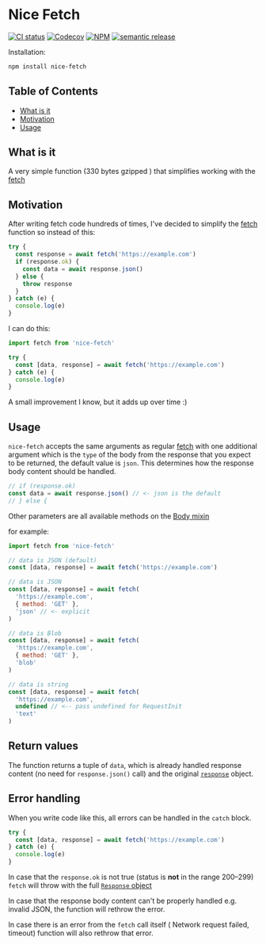 # Nice Fetch

[![CI status](https://github.com/ivandotv/nice-fetch/workflows/Unit%20tests/badge.svg)](https://github.com/ivandotv/nice-fetch/actions?query=workflow%3A%22Unit+tests%22)
[![Codecov](https://img.shields.io/codecov/c/github/ivandotv/nice-fetch)](https://codecov.io/gh/ivandotv/nice-fetch)
[![NPM](https://img.shields.io/npm/l/nice-fetch)](https://www.npmjs.com/package/nice-fetch)
[![semantic release](https://img.shields.io/badge/%20%20%F0%9F%93%A6%F0%9F%9A%80-semantic--release-e10079.svg)](https://github.com/semantic-release/semantic-release)

Installation:

```sh
npm install nice-fetch
```

## Table of Contents

- [What is it](#what-is-it)
- [Motivation](#motivation)
- [Usage](#usage)

## What is it

A very simple function (330 bytes gzipped ) that simplifies working with the [fetch](https://developer.mozilla.org/en-US/docs/Web/API/Fetch_API)

## Motivation

After writing fetch code hundreds of times, I've decided to simplify the [fetch](https://developer.mozilla.org/en-US/docs/Web/API/Fetch_API) function so instead of this:

```js
try {
  const response = await fetch('https://example.com')
  if (response.ok) {
    const data = await response.json()
  } else {
    throw response
  }
} catch (e) {
  console.log(e)
}
```

I can do this:

```js
import fetch from 'nice-fetch'

try {
  const [data, response] = await fetch('https://example.com')
} catch (e) {
  console.log(e)
}
```

A small improvement I know, but it adds up over time :)

## Usage

`nice-fetch` accepts the same arguments as regular [fetch](https://developer.mozilla.org/en-US/docs/Web/API/Fetch_API) with one additional argument which is the `type` of the body from the response that you expect to be returned, the default value is `json`. This determines how the response body content should be handled.

```js
// if (response.ok)
const data = await response.json() // <- json is the default
// } else {
```

Other parameters are all available methods on the [Body mixin](https://developer.mozilla.org/en-US/docs/Web/API/Body)

for example:

```js
import fetch from 'nice-fetch'

// data is JSON (default)
const [data, response] = await fetch('https://example.com')

// data is JSON
const [data, response] = await fetch(
  'https://example.com',
  { method: 'GET' },
  'json' // <- explicit
)

// data is Blob
const [data, response] = await fetch(
  'https://example.com',
  { method: 'GET' },
  'blob'
)

// data is string
const [data, response] = await fetch(
  'https://example.com',
  undefined // <-- pass undefined for RequestInit
  'text'
)
```

## Return values

The function returns a tuple of `data`, which is already handled response content (no need for `response.json()` call) and the original [`response`](https://developer.mozilla.org/en-US/docs/Web/API/Response) object.

## Error handling

When you write code like this, all errors can be handled in the `catch` block.

```js
try {
  const [data, response] = await fetch('https://example.com')
} catch (e) {
  console.log(e)
}
```

In case that the `response.ok` is not true (status is **not** in the range 200–299) `fetch` will throw with the full [`Response` object](https://developer.mozilla.org/en-US/docs/Web/API/Response)

In case that the response body content can't be properly handled e.g. invalid JSON, the function will rethrow the error.

In case there is an error from the `fetch` call itself ( Network request failed, timeout) function will also rethrow that error.
